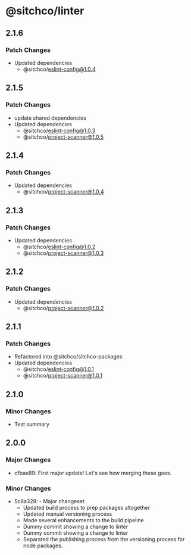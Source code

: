 # @sitchco/linter

## 2.1.6

### Patch Changes

- Updated dependencies
    - @sitchco/eslint-config@1.0.4

## 2.1.5

### Patch Changes

- update shared dependencies
- Updated dependencies
    - @sitchco/eslint-config@1.0.3
    - @sitchco/project-scanner@1.0.5

## 2.1.4

### Patch Changes

- Updated dependencies
    - @sitchco/project-scanner@1.0.4

## 2.1.3

### Patch Changes

- Updated dependencies
    - @sitchco/eslint-config@1.0.2
    - @sitchco/project-scanner@1.0.3

## 2.1.2

### Patch Changes

- Updated dependencies
    - @sitchco/project-scanner@1.0.2

## 2.1.1

### Patch Changes

- Refactored into @sitchco/sitchco-packages
- Updated dependencies
    - @sitchco/eslint-config@1.0.1
    - @sitchco/project-scanner@1.0.1

## 2.1.0

### Minor Changes

- Test summary

## 2.0.0

### Major Changes

- cfbae89: First major update!
  Let's see how merging these goes.

### Minor Changes

- 5c8a328: - Major changeset
    - Updated build process to prep packages altogether
    - Updated manual versioning process
    - Made several enhancements to the build pipeline
    - Dummy commit showing a change to linter
    - Dummy commit showing a change to linter
    - Separated the publishing process from the versioning process for node packages.
